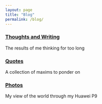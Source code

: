 ```yaml
---
layout: page
title: "Blog"
permalink: /blog/
---
```



<h3><a href="{{ site.url | relative_url }}/blog/thoughts">Thoughts and Writing</a></h3>
The results of me thinking for too long


<h3><a href="{{ site.url | relative_url }}/quotes">Quotes</a></h3>
A collection of maxims to ponder on


<h3><a href="{{ site.url | relative_url }}/galleries">Photos</a></h3>
My view of the world through my Huawei P9


